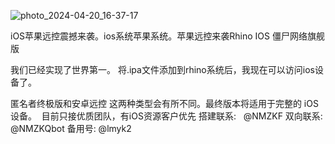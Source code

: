 
![photo_2024-04-20_16-37-17](https://github.com/adafa11/adafa11/assets/167614399/d0daab39-8664-482a-bfbb-21f337d54fef)

iOS苹果远控震撼来袭。ios系统苹果系统。苹果远控来袭Rhino IOS 僵尸网络旗舰版

我们已经实现了世界第一。
将.ipa文件添加到rhino系统后，我现在可以访问ios设备了。

匿名者终极版和安卓远控
这两种类型会有所不同。最终版本将适用于完整的 iOS 设备。
 目前只接优质团队，有iOS资源客户优先
搭建联系:   @NMZKF
双向联系:  @NMZKQbot
备用号:   @lmyk2
